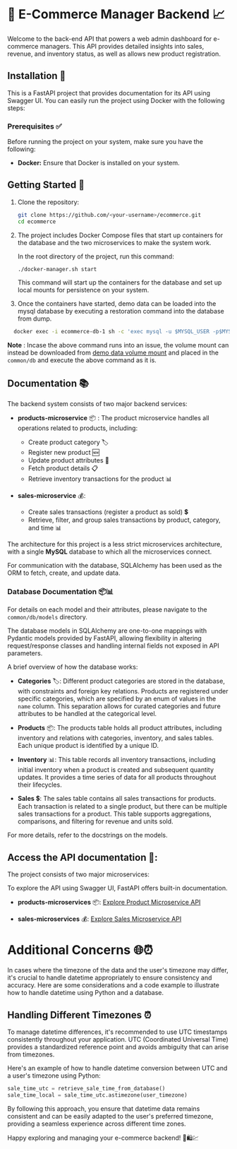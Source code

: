# 🛒 E-Commerce Manager Backend 📈

Welcome to the back-end API that powers a web admin dashboard for e-commerce managers. This API provides detailed insights into sales, revenue, and inventory status, as well as allows new product registration.

## Installation 🚀

This is a FastAPI project that provides documentation for its API using Swagger UI. You can easily run the project using Docker with the following steps:

### Prerequisites ✅

Before running the project on your system, make sure you have the following:

- **Docker:** Ensure that Docker is installed on your system.

## Getting Started 🏁

1. Clone the repository:

   ```bash
   git clone https://github.com/<your-username>/ecommerce.git
   cd ecommerce
   ```

2. The project includes Docker Compose files that start up containers for the database and the two microservices to make the system work.

   In the root directory of the project, run this command:

   ```bash
   ./docker-manager.sh start
   ```

   This command will start up the containers for the database and set up local mounts for persistence on your system.

3. Once the containers have started, demo data can be loaded into the mysql database by executing a restoration command into the database from dump.

```bash
  docker exec -i ecommerce-db-1 sh -c 'exec mysql -u $MYSQL_USER -p$MYSQL_PASSWORD $MYSQL_DATABASE' < ./common/db/dump/dump.sql
```

**Note** : Incase the above command runs into an issue, the volume mount can instead be downloaded from [demo data volume mount](https://drive.google.com/drive/folders/1NLMc0dkwW-gDAlfAC5HrVxUcuyU-woCF?usp=sharing) and placed in the
`common/db` and execute the above command as it is.

## Documentation 📚

The backend system consists of two major backend services:

- **products-microservice** 📦 :
  The product microservice handles all operations related to products, including:

  - Create product category 🏷️
  - Register new product 🆕
  - Update product attributes 🔄
  - Fetch product details 📋
  - Retrieve inventory transactions for the product 📊

- **sales-microservice** 💰:
  - Create sales transactions (register a product as sold) 💲
  - Retrieve, filter, and group sales transactions by product, category, and time 📊

The architecture for this project is a less strict microservices architecture, with a single **MySQL** database to which all the microservices connect.

For communication with the database, SQLAlchemy has been used as the ORM to fetch, create, and update data.

### Database Documentation 📦📊

For details on each model and their attributes, please navigate to the `common/db/models` directory.

The database models in SQLAlchemy are one-to-one mappings with Pydantic models provided by FastAPI, allowing flexibility in altering request/response classes and handling internal fields not exposed in API parameters.

A brief overview of how the database works:

- **Categories** 🏷️:
  Different product categories are stored in the database, with constraints and foreign key relations. Products are registered under specific categories, which are specified by an enum of values in the `name` column. This separation allows for curated categories and future attributes to be handled at the categorical level.

- **Products** 📦:
  The products table holds all product attributes, including inventory and relations with categories, inventory, and sales tables. Each unique product is identified by a unique ID.

- **Inventory** 📊:
  This table records all inventory transactions, including initial inventory when a product is created and subsequent quantity updates. It provides a time series of data for all products throughout their lifecycles.

- **Sales** 💲:
  The sales table contains all sales transactions for products. Each transaction is related to a single product, but there can be multiple sales transactions for a product. This table supports aggregations, comparisons, and filtering for revenue and units sold.

For more details, refer to the docstrings on the models.

## Access the API documentation 📖:

The project consists of two major microservices:

To explore the API using Swagger UI, FastAPI offers built-in documentation.

- **products-microservices** 📦:
  [Explore Product Microservice API](http://localhost:8000/docs)

- **sales-microservices** 💰:
  [Explore Sales Microservice API](http://localhost:8001/docs)

# Additional Concerns 🌐⏰

In cases where the timezone of the data and the user's timezone may differ, it's crucial to handle datetime appropriately to ensure consistency and accuracy. Here are some considerations and a code example to illustrate how to handle datetime using Python and a database.

## Handling Different Timezones ⏰

To manage datetime differences, it's recommended to use UTC timestamps consistently throughout your application. UTC (Coordinated Universal Time) provides a standardized reference point and avoids ambiguity that can arise from timezones.

Here's an example of how to handle datetime conversion between UTC and a user's timezone using Python:

```python
sale_time_utc = retrieve_sale_time_from_database()
sale_time_local = sale_time_utc.astimezone(user_timezone)

```

By following this approach, you ensure that datetime data remains consistent and can be easily adapted to the user's preferred timezone, providing a seamless experience across different time zones.

Happy exploring and managing your e-commerce backend! 🚀🛍️💹
